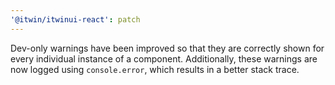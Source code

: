 ```yaml
---
'@itwin/itwinui-react': patch
---
```


Dev-only warnings have been improved so that they are correctly shown for every individual instance of a component. Additionally, these warnings are now logged using `console.error`, which results in a better stack trace.
